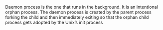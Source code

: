Daemon process is the one that runs in the background. It is an intentional orphan process.
The daemon process is created by the parent process forking the child and then immediately
exiting so that the orphan child process gets adopted by the Unix’s init process
